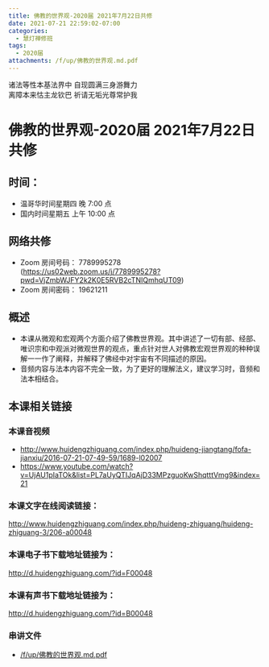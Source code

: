 ```yaml
---
title: 佛教的世界观-2020届 2021年7月22日共修
date: 2021-07-21 22:59:02-07:00
categories:
  - 慧灯禅修班
tags:
  - 2020届
attachments: /f/up/佛教的世界观.md.pdf
---
```

诸法等性本基法界中 自现圆满三身游舞力  
离障本来怙主龙钦巴 祈请无垢光尊常护我

# 佛教的世界观-2020届 2021年7月22日共修

## 时间：
  - 温哥华时间星期四 晚 7:00 点
  - 国内时间星期五 上午 10:00 点

## 网络共修
  - Zoom 房间号码： 7789995278 (<https://us02web.zoom.us/j/7789995278?pwd=VjZmbWJFY2k2K0E5RVB2cTNIQmhqUT09>)
  - Zoom 房间密码： 19621211

## 概述

- 本课从微观和宏观两个方面介绍了佛教世界观。其中讲述了一切有部、经部、唯识宗和中观派对微观世界的观点，重点针对世人对佛教宏观世界观的种种误解一一作了阐释，并解释了佛经中对宇宙有不同描述的原因。
- 音频内容与法本内容不完全一致，为了更好的理解法义，建议学习时，音频和法本相结合。

## 本课相关链接

### 本课音视频

- <http://www.huidengzhiguang.com/index.php/huideng-jiangtang/fofa-jianxiu/2016-07-21-07-49-59/1689-l02007>
- <https://www.youtube.com/watch?v=UjAU1pIaTOk&list=PL7aUyQTIJqAjD33MPzguoKwShqtttVmg9&index=21>

### 本课文字在线阅读链接：

<http://www.huidengzhiguang.com/index.php/huideng-zhiguang/huideng-zhiguang-3/206-a00048>

### 本课电子书下载地址链接为：

<http://d.huidengzhiguang.com/?id=F00048>

### 本课有声书下载地址链接为：

<http://d.huidengzhiguang.com/?id=B00048>

### 串讲文件

- [/f/up/佛教的世界观.md.pdf](/f/up/佛教的世界观.md.pdf)
